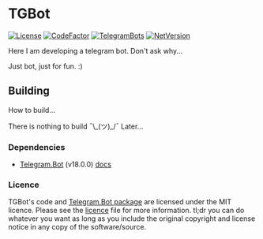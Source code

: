 # TGBot
[![License](https://img.shields.io/github/license/VladDen4/TGBot.svg)](https://github.com/VladDen4/TGBot/blob/master/LICENSE)
[![CodeFactor](https://www.codefactor.io/repository/github/vladden4/tgbot/badge)](https://www.codefactor.io/repository/github/vladden4/tgbot)
[![TelegramBots](https://img.shields.io/badge/Telegram.Bot-v18.0.0-blue.svg?style=flat)](https://telegrambots.github.io/book/)
[![NetVersion](https://img.shields.io/badge/.NET-6.0-blue.svg?style=flat)](https://learn.microsoft.com/en-us/dotnet/core/whats-new/dotnet-6)

Here I am developing a telegram bot. Don't ask why...

Just bot, just for fun. :)

## Building

How to build...

There is nothing to build ¯\\_(ツ)\_/¯ Later...

### Dependencies
- [Telegram.Bot](https://github.com/TelegramBots/Telegram.Bot) (v18.0.0) [docs](https://telegrambots.github.io/book)

### Licence

TGBot's code and [Telegram.Bot package](https://github.com/TelegramBots/Telegram.Bot) are licensed under the MIT licence. Please see the [licence](https://github.com/VladDen4/TGBot/blob/master/LICENSE) file for more information. tl;dr you can do whatever you want as long as you include the original copyright and license notice in any copy of the software/source.
